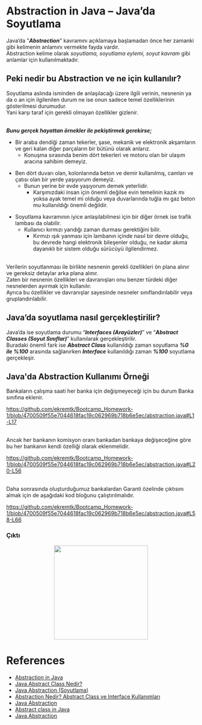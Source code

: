 # Abstraction in Java – Java’da Soyutlama

Java’da "***Abstraction***" kavramını açıklamaya başlamadan önce her zamanki gibi kelimenin anlamını vermekte fayda vardır.
<br/>Abstraction kelime olarak *soyutlama, soyutlama eylemi, soyut kavram* gibi anlamlar için kullanılmaktadır.

## Peki nedir bu Abstraction ve ne için kullanılır?

Soyutlama aslında isminden de anlaşılacağı üzere ilgili verinin, nesnenin ya da o an için ilgilenilen durum ne ise onun sadece temel özelliklerinin gösterilmesi durumudur. 
<br/>Yani karşı taraf için gerekli olmayan özellikler gizlenir. 

<br/>***Bunu gerçek hayattan örnekler ile pekiştirmek gerekirse;***

* Bir araba dendiği zaman tekerler, şase, mekanik ve elektronik akşamların ve geri kalan diğer parçaların bir bütünü olarak anlarız. 
  * Konuşma sırasında benim dört tekerleri ve motoru olan bir ulaşım aracına sahibim demeyiz.

- Ben dört duvarı olan, kolonlarında beton ve demir kullanılmış, camları ve çatısı olan bir yerde yaşıyorum demeyiz.
  - Bunun yerine bir evde yaşıyorum demek yeterlidir.
    - Karşımızdaki insan için önemli değilse evin temelinin kazık mı yoksa ayak temel mi olduğu veya duvarlarında tuğla mı gaz beton mu kullanıldığı önemli değildir.

* Soyutlama kavramının iyice anlaşılabilmesi için bir diğer örnek ise trafik lambası da olabilir.
  * Kullanıcı kırmızı yandığı zaman durması gerektiğini bilir.
    * Kırmızı ışık yanması için lambanın içinde nasıl bir devre olduğu, bu devrede hangi elektronik bileşenler olduğu, ne kadar akıma dayanıklı bir sistem olduğu sürücüyü ilgilendirmez.

<br/>Verilerin soyutlanması ile birlikte nesnenin gerekli özellikleri ön plana alınır ve gereksiz detaylar arka plana alınır. 
<br/>Zaten bir nesnenin özellikleri ve davranışları onu benzer türdeki diğer nesnelerden ayırmak için kullanılır. 
<br/>Ayrıca bu özellikler ve davranışlar sayesinde nesneler sınıflandırılabilir veya gruplandırılabilir.


## Java’da soyutlama nasıl gerçekleştirilir?

Java’da ise soyutlama durumu “***Interfaces (Arayüzler)***” ve “***Abstract Classes (Soyut Sınıflar)***” kullanılarak gerçekleştirilir.
<br/>Buradaki önemli fark ise ***Abstract Class*** kullanıldığı zaman soyutlama ***%0 ile %100*** arasında sağlanırken ***Interface*** kullanıldığı zaman ***%100*** soyutlama gerçekleşir.

## Java'da Abstraction Kullanımı Örneği

Bankaların çalışma saati her banka için değişmeyeceği için bu durum Banka sınıfına eklenir.

https://github.com/ekremtk/Bootcamp_Homework-1/blob/4700509f55e7044618fac19c062969b718b6e5ec/abstraction.java#L1-L17

<!---
```java
// Abstract Class
// Soyut Sınıf
abstract class Bank 
{
  // Abstract Method 
  // Soyut Metot (Herhangi bir gövdesi(body) yoktur)
  public abstract void Commission();
  
  // Regular method
  // Normal Metot
  public void WorkingHours() 
  {
  	System.out.println("The Bank Serves Between 09:00 - 17:00");
    System.out.println("Banka 09:00 - 17:00 Saatleri Arasında Hizmet Vermektedir.");
    System.out.println("************************************************************\n");
  }
}
```
--->

<br/>Ancak her bankanın komisyon oranı bankadan bankaya değişeceğine göre bu her bankanın kendi özelliği olarak eklenmelidir.

https://github.com/ekremtk/Bootcamp_Homework-1/blob/4700509f55e7044618fac19c062969b718b6e5ec/abstraction.java#L20-L56

<!---
```java
// Subclass (inherited from Bank)
// Alt Sınıf (Banka sınıfından çoğaltıldı)
class Garanti extends Bank 
{
  public void Commission() 
  {
    // The body of Commission() is provided here
    // Komisyonun () gövdesi burada sağlanır
    System.out.println("Garanti Bank's EFT commission is 1.55₺ up to 1000₺.");
    System.out.println("Garanti Bankasının EFT komisyonu 1000₺'ye kadar 1.55₺'dir.");
    System.out.println("************************************************************\n");
  }
}

class Ziraat extends Bank 
{
  public void Commission() 
  {
    // The body of Commission() is provided here
    // Komisyonun () gövdesi burada sağlanır
    System.out.println("Ziraat Bank's EFT commission is 1.65₺ up to 1000₺.");
    System.out.println("Ziraat Bankasının EFT komisyonu 1000₺'ye kadar 1.65₺'dir.");
    System.out.println("************************************************************\n");
  }
}

class Enpara extends Bank 
{
  public void Commission() 
  {
    // The body of Commission() is provided here
    // Komisyonun () gövdesi burada sağlanır
    System.out.println("There is no commission for EFT transaction in Enpara.");
    System.out.println("Enpara'da EFT işlemi için herhangi bir komisyon yoktur.");
    System.out.println("************************************************************\n");
  }
}
```
--->

<br/> Daha sonrasında oluşturduğumuz bankalardan Garanti özelinde çıktısını almak için de aşağıdaki kod bloğunu çalıştırılmalıdır.

https://github.com/ekremtk/Bootcamp_Homework-1/blob/4700509f55e7044618fac19c062969b718b6e5ec/abstraction.java#L58-L66

<!---
```java
class Main 
{
  public static void main(String[] args) 
  {
    Garanti mynewBank = new Garanti(); // Create a Garanti Bank object
    mynewBank.WorkingHours();
    mynewBank.Commission();
  }
}
```
--->

### Çıktı

<p align="center">
<img height=250 src="https://github.com/ekremtk/githubfigures/blob/main/Folder/abs.png"/>
</p>

# References 
* [Abstraction in Java ](https://www.geeksforgeeks.org/abstraction-in-java-2/)
* [Java Abstract Class Nedir?](https://emrecelen.com.tr/java-abstract-class-nedir/)
* [Java Abstraction (Soyutlama)](https://ramazanbiyikci.com.tr/java-abstraction-soyutlama/)
* [Abstraction Nedir? Abstract Class ve Interface Kullanımları](https://medium.com/kodcular/abstraction-nedir-abstract-class-ve-interface-kullan%C4%B1mlar%C4%B1-10d19fe47288)
* [Java Abstraction](https://www.mobilhanem.com/java-abstraction/)
* [Abstract class in Java](https://www.javatpoint.com/abstract-class-in-java)
* [Java Abstraction](https://www.w3schools.com/java/java_abstract.asp)
<!---
* https://www.stevemar.net/github-code-in-readme/
--->

